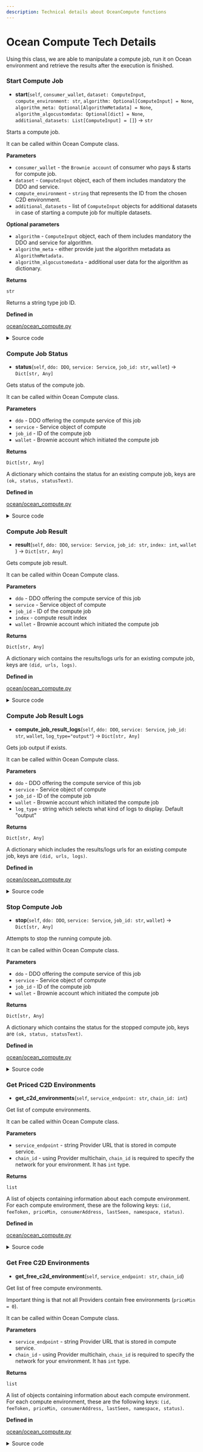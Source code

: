 ```yaml
---
description: Technical details about OceanCompute functions
---
```


# Ocean Compute Tech Details

Using this class, we are able to manipulate a compute job, run it on Ocean environment and retrieve the results after the execution is finished.

### Start Compute Job

* **start**(`self`, `consumer_wallet`, `dataset: ComputeInput`, `compute_environment: str`, `algorithm: Optional[ComputeInput] = None`, `algorithm_meta: Optional[AlgorithmMetadata] = None`, `algorithm_algocustomdata: Optional[dict] = None`, `additional_datasets: List[ComputeInput] = []`) -> `str`

Starts a compute job.

It can be called within Ocean Compute class.

**Parameters**

* `consumer_wallet` - the `Brownie account` of consumer who pays & starts for compute job.
* `dataset` - `ComputeInput` object, each of them includes mandatory the DDO and service.
* `compute_environment` - `string` that represents the ID from the chosen C2D environment.
* `additional_datasets` - list of `ComputeInput` objects for additional datasets in case of starting a compute job for multiple datasets.

**Optional parameters**

* `algorithm` - `ComputeInput` object, each of them includes mandatory the DDO and service for algorithm.
* `algorithm_meta` - either provide just the algorithm metadata as `AlgorithmMetadata.`
* `algorithm_algocustomedata` - additional user data for the algorithm as dictionary.

**Returns**

`str`

Returns a string type job ID.

**Defined in**

[ocean/ocean\_compute.py](https://github.com/oceanprotocol/ocean.py/blob/main/ocean\_lib/ocean/ocean\_compute.py#LL32C4-L70C33)

<details>

<summary>Source code</summary>

```python
 @enforce_types
    def start(
        self,
        consumer_wallet,
        dataset: ComputeInput,
        compute_environment: str,
        algorithm: Optional[ComputeInput] = None,
        algorithm_meta: Optional[AlgorithmMetadata] = None,
        algorithm_algocustomdata: Optional[dict] = None,
        additional_datasets: List[ComputeInput] = [],
    ) -> str:
        metadata_cache_uri = self._config_dict.get("METADATA_CACHE_URI")
        ddo = Aquarius.get_instance(metadata_cache_uri).get_ddo(dataset.did)
        service = ddo.get_service_by_id(dataset.service_id)
        assert (
            ServiceTypes.CLOUD_COMPUTE == service.type
        ), "service at serviceId is not of type compute service."

        consumable_result = is_consumable(
            ddo,
            service,
            {"type": "address", "value": consumer_wallet.address},
            with_connectivity_check=True,
        )
        if consumable_result != ConsumableCodes.OK:
            raise AssetNotConsumable(consumable_result)

        # Start compute job
        job_info = self._data_provider.start_compute_job(
            dataset_compute_service=service,
            consumer=consumer_wallet,
            dataset=dataset,
            compute_environment=compute_environment,
            algorithm=algorithm,
            algorithm_meta=algorithm_meta,
            algorithm_custom_data=algorithm_algocustomdata,
            input_datasets=additional_datasets,
        )
        return job_info["jobId"]
```

</details>

### Compute Job Status

* **status**(`self`, `ddo: DDO`, `service: Service`, `job_id: str`, `wallet`) -> `Dict[str, Any]`

Gets status of the compute job.

It can be called within Ocean Compute class.

**Parameters**

* `ddo` - DDO offering the compute service of this job
* `service` - Service object of compute
* `job_id` - ID of the compute job
* `wallet` - Brownie account which initiated the compute job

**Returns**

`Dict[str, Any]`

A dictionary which contains the status for an existing compute job, keys are `(ok, status, statusText)`.

**Defined in**

[ocean/ocean\_compute.py](https://github.com/oceanprotocol/ocean.py/blob/main/ocean\_lib/ocean/ocean\_compute.py#LL72C5-L88C24)

<details>

<summary>Source code</summary>

{% code overflow="wrap" %}
```python
@enforce_types
    def status(self, ddo: DDO, service: Service, job_id: str, wallet) -> Dict[str, Any]:
        """
        Gets job status.

        :param ddo: DDO offering the compute service of this job
        :param service: compute service of this job
        :param job_id: str id of the compute job
        :param wallet: Wallet instance
        :return: dict the status for an existing compute job, keys are (ok, status, statusText)
        """
        job_info = self._data_provider.compute_job_status(
            ddo.did, job_id, service, wallet
        )
        job_info.update({"ok": job_info.get("status") not in (31, 32, None)})

        return job_info
```
{% endcode %}

</details>

### Compute Job Result

* **result**(`self`, `ddo: DDO`, `service: Service`, `job_id: str`, `index: int`, `wallet` ) -> `Dict[str, Any]`

Gets compute job result.

It can be called within Ocean Compute class.

**Parameters**

* `ddo` - DDO offering the compute service of this job
* `service` - Service object of compute
* `job_id` - ID of the compute job
* `index` - compute result index
* `wallet` - Brownie account which initiated the compute job

**Returns**

`Dict[str, Any]`

A dictionary wich contains the results/logs urls for an existing compute job, keys are `(did, urls, logs)`.

**Defined in**

[ocean/ocean\_compute.py](https://github.com/oceanprotocol/ocean.py/blob/main/ocean\_lib/ocean/ocean\_compute.py#LL90C5-L106C22)

<details>

<summary>Source code</summary>

{% code overflow="wrap" %}
```python
@enforce_types
    def result(
        self, ddo: DDO, service: Service, job_id: str, index: int, wallet
    ) -> Dict[str, Any]:
        """
        Gets job result.

        :param ddo: DDO offering the compute service of this job
        :param service: compute service of this job
        :param job_id: str id of the compute job
        :param index: compute result index
        :param wallet: Wallet instance
        :return: dict the results/logs urls for an existing compute job, keys are (did, urls, logs)
        """
        result = self._data_provider.compute_job_result(job_id, index, service, wallet)

        return result
```
{% endcode %}

</details>

### Compute Job Result Logs

* **compute\_job\_result\_logs**(`self`, `ddo: DDO`, `service: Service`, `job_id: str`, `wallet`, `log_type="output"`) -> `Dict[str, Any]`

Gets job output if exists.

It can be called within Ocean Compute class.

**Parameters**

* `ddo` - DDO offering the compute service of this job
* `service` - Service object of compute
* `job_id` - ID of the compute job
* `wallet` - Brownie account which initiated the compute job
* `log_type` - string which selects what kind of logs to display. Default "output"

**Returns**

`Dict[str, Any]`

A dictionary which includes the results/logs urls for an existing compute job, keys are `(did, urls, logs)`.

**Defined in**

[ocean/ocean\_compute.py](https://github.com/oceanprotocol/ocean.py/blob/main/ocean\_lib/ocean/ocean\_compute.py#LL108C5-L130C22)

<details>

<summary>Source code</summary>

{% code overflow="wrap" %}
```python
@enforce_types
    def compute_job_result_logs(
        self,
        ddo: DDO,
        service: Service,
        job_id: str,
        wallet,
        log_type="output",
    ) -> Dict[str, Any]:
        """
        Gets job output if exists.

        :param ddo: DDO offering the compute service of this job
        :param service: compute service of this job
        :param job_id: str id of the compute job
        :param wallet: Wallet instance
        :return: dict the results/logs urls for an existing compute job, keys are (did, urls, logs)
        """
        result = self._data_provider.compute_job_result_logs(
            ddo, job_id, service, wallet, log_type
        )

        return result
```
{% endcode %}

</details>

### Stop Compute Job

* **stop**(`self`, `ddo: DDO`, `service: Service`, `job_id: str`, `wallet`) -> `Dict[str, Any]`

Attempts to stop the running compute job.

It can be called within Ocean Compute class.

**Parameters**

* `ddo` - DDO offering the compute service of this job
* `service` - Service object of compute
* `job_id` - ID of the compute job
* `wallet` - Brownie account which initiated the compute job

**Returns**

`Dict[str, Any]`

A dictionary which contains the status for the stopped compute job, keys are `(ok, status, statusText)`.

**Defined in**

[ocean/ocean\_compute.py](https://github.com/oceanprotocol/ocean.py/blob/main/ocean\_lib/ocean/ocean\_compute.py#LL132C5-L146C24)

<details>

<summary>Source code</summary>

{% code overflow="wrap" %}
```python
@enforce_types
    def stop(self, ddo: DDO, service: Service, job_id: str, wallet) -> Dict[str, Any]:
        """
        Attempt to stop the running compute job.

        :param ddo: DDO offering the compute service of this job
        :param job_id: str id of the compute job
        :param wallet: Wallet instance
        :return: dict the status for the stopped compute job, keys are (ok, status, statusText)
        """
        job_info = self._data_provider.stop_compute_job(
            ddo.did, job_id, service, wallet
        )
        job_info.update({"ok": job_info.get("status") not in (31, 32, None)})
        return job_info
```
{% endcode %}

</details>

### Get Priced C2D Environments

* **get\_c2d\_environments**(`self`, `service_endpoint: str`, `chain_id: int`)

Get list of compute environments.

It can be called within Ocean Compute class.

**Parameters**

* `service_endpoint` - string Provider URL that is stored in compute service.
* `chain_id` - using Provider multichain, `chain_id` is required to specify the network for your environment. It has `int` type.

**Returns**

`list`

A list of objects containing information about each compute environment. For each compute environment, these are the following keys: `(id, feeToken, priceMin, consumerAddress, lastSeen, namespace, status)`.

**Defined in**

[ocean/ocean\_compute.py](https://github.com/oceanprotocol/ocean.py/blob/main/ocean\_lib/ocean/ocean\_compute.py#LL148C4-L150C84)

<details>

<summary>Source code</summary>

{% code overflow="wrap" %}
```python
    @enforce_types
    def get_c2d_environments(self, service_endpoint: str, chain_id: int):
        return DataServiceProvider.get_c2d_environments(service_endpoint, chain_id)
```
{% endcode %}

</details>

### Get Free C2D Environments

* **get\_free\_c2d\_environment**(`self`, `service_endpoint: str`, `chain_id`)

Get list of free compute environments.

Important thing is that not all Providers contain free environments (`priceMin = 0`).

It can be called within Ocean Compute class.

**Parameters**

* `service_endpoint` - string Provider URL that is stored in compute service.
* `chain_id` - using Provider multichain, `chain_id` is required to specify the network for your environment. It has `int` type.

**Returns**

`list`

A list of objects containing information about each compute environment. For each compute environment, these are the following keys: `(id, feeToken, priceMin, consumerAddress, lastSeen, namespace, status)`.

**Defined in**

[ocean/ocean\_compute.py](https://github.com/oceanprotocol/ocean.py/blob/main/ocean\_lib/ocean/ocean\_compute.py#LL152C5-L155C87)

<details>

<summary>Source code</summary>

{% code overflow="wrap" %}
```python
@enforce_types
    def get_free_c2d_environment(self, service_endpoint: str, chain_id):
        environments = self.get_c2d_environments(service_endpoint, chain_id)
        return next(env for env in environments if float(env["priceMin"]) == float(0))
```
{% endcode %}

</details>
